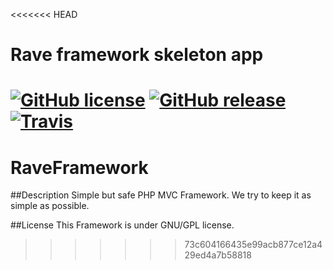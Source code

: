 <<<<<<< HEAD
# Rave framework skeleton app

[![GitHub license](https://img.shields.io/badge/license-GPLv3-blue.svg?style=flat-square)](https://raw.githubusercontent.com/Classicodr/rave-app/master/LICENSE)
[![GitHub release](https://img.shields.io/github/release/Classicodr/rave-app.svg?style=flat-square)](https://github.com/Classicodr/rave-app/releases/latest)
[![Travis](https://img.shields.io/travis/Classicodr/rave-app.svg?style=flat-square)](https://travis-ci.org/Classicodr/rave-app)
=======
# RaveFramework

##Description
Simple but safe PHP MVC Framework. We try to keep it as simple as possible.

##License
This Framework is under GNU/GPL license.
>>>>>>> 73c604166435e99acb877ce12a429ed4a7b58818
